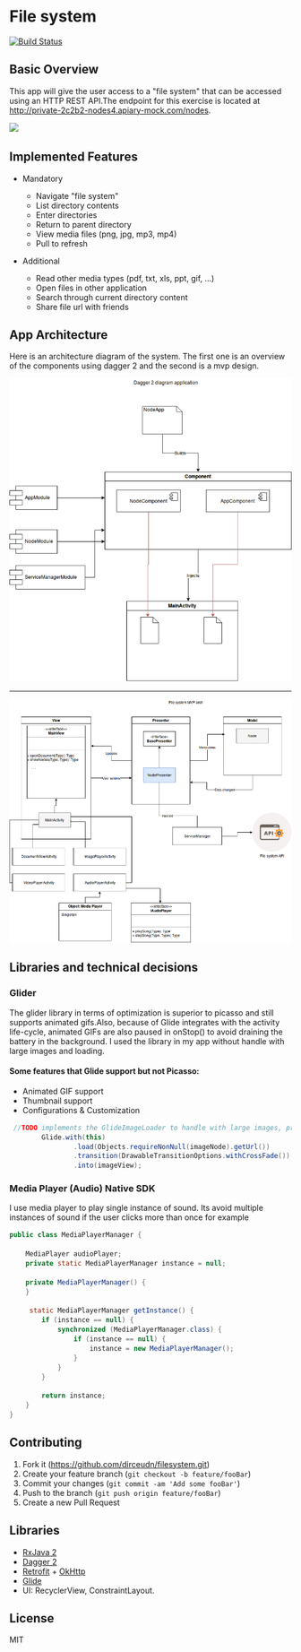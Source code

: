 # File system

[![Build Status](https://travis-ci.org/anfederico/Clairvoyant.svg?branch=master)](https://travis-ci.org/anfederico/Clairvoyant)

## Basic Overview

 This app will give the user access to a "file system" that can be accessed using an HTTP REST API.The endpoint for this     exercise is located at http://private-2c2b2-nodes4.apiary-mock.com/nodes.

![](header.png)

## Implemented Features

* Mandatory
  - Navigate "file system" 
  - List directory contents 
  - Enter directories 
  - Return to parent directory 
  - View media files (png, jpg, mp3, mp4) 
  - Pull to refresh 
  
* Additional
  - Read other media types (pdf, txt, xls, ppt, gif, ...) 
  - Open files in other application 
  - Search through current directory content 
  - Share file url with friends

## App Architecture

Here is an architecture diagram of the system. The first one is an overview of the components using dagger 2 and the second is a mvp design.

![alt text](https://github.com/dirceudn/filesystem/blob/master/filesystem.png)

-----

![alt text](https://github.com/dirceudn/filesystem/blob/master/filesystemMvp(1).png)


## Libraries and technical decisions

### Glider
The glider library in terms of optimization is superior to picasso and still supports animated gifs.Also, because of Glide integrates with the activity life-cycle, animated GIFs are also paused in onStop() to avoid draining the battery in the background. I used the library in my app without handle with large images and loading.
#### Some features that Glide support but not Picasso:
* Animated GIF support
* Thumbnail support
* Configurations & Customization


```java
 //TODO implements the GlideImageLoader to handle with large images, progress and cache.
        Glide.with(this)
                .load(Objects.requireNonNull(imageNode).getUrl())
                .transition(DrawableTransitionOptions.withCrossFade())
                .into(imageView);
```

### Media Player (Audio) Native SDK

 I use media player to play single instance of sound. Its avoid multiple instances of sound if the user clicks more than once for example 

```java
public class MediaPlayerManager {

    MediaPlayer audioPlayer;
    private static MediaPlayerManager instance = null;

    private MediaPlayerManager() {
    }

     static MediaPlayerManager getInstance() {
        if (instance == null) {
            synchronized (MediaPlayerManager.class) {
                if (instance == null) {
                    instance = new MediaPlayerManager();
                }
            }
        }

        return instance;
    }
}
```



## Contributing

1. Fork it (https://github.com/dirceudn/filesystem.git)
2. Create your feature branch (`git checkout -b feature/fooBar`)
3. Commit your changes (`git commit -am 'Add some fooBar'`)
4. Push to the branch (`git push origin feature/fooBar`)
5. Create a new Pull Request

## Libraries

* [RxJava 2](https://github.com/ReactiveX/RxJava)
* [Dagger 2](https://github.com/google/dagger)
* [Retrofit](https://github.com/square/retrofit) + [OkHttp](https://github.com/square/okhttp)
* [Glide](https://github.com/bumptech/glide)
* UI: RecyclerView, ConstraintLayout.

## License

MIT

